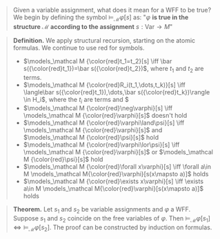 > Given a variable assignment, what does it mean for a WFF to be true? We begin by defining the symbol $\models_\mathcal M\varphi[s]$ as:
> "$\varphi$ **is true in the structure $\mathcal M$ according to the assignment** $s:\text{Var}\rightarrow M$"

>**Definition.** We apply structural recursion, starting on the atomic formulas. We continue to use red for symbols.
>- $\models_\mathcal M {\color{red}t_1=t_2}[s] \iff \bar s({\color{red}t_1})=\bar s({\color{red}t_2})$, where $t_1$ and $t_2$ are terms.
>- $\models_\mathcal M {\color{red}R_i(t_1,\dots,t_k)}[s] \iff \langle\bar s({\color{red}t_1}),\dots,\bar s({\color{red}t_k})\rangle \in H_i$, where the $t_i$ are terms and $
>- $\models_\mathcal M {\color{red}\neg\varphi}[s] \iff \models_\mathcal M {\color{red}\varphi}[s]$ doesn't hold
>- $\models_\mathcal M {\color{red}\varphi\land\psi}[s] \iff \models_\mathcal M {\color{red}\varphi}[s]$ and $\models_\mathcal M {\color{red}\psi}[s]$ hold
>- $\models_\mathcal M {\color{red}\varphi\lor\psi}[s] \iff \models_\mathcal M {\color{red}\varphi}[s]$ or $\models_\mathcal M {\color{red}\psi}[s]$ hold
>- $\models_\mathcal M {\color{red}\forall x\varphi}[s] \iff \forall a\in M \models_\mathcal M{\color{red}\varphi}[s(x\mapsto a)]$ holds
>- $\models_\mathcal M {\color{red}\exists x\varphi}[s] \iff \exists a\in M \models_\mathcal M{\color{red}\varphi}[s(x\mapsto a)]$ holds

>**Theorem.** Let $s_1$ and $s_2$ be variable assignments and $\varphi$ a WFF. Suppose $s_1$ and $s_2$ coincide on the free variables of $\varphi$. Then $\models_\mathcal M \varphi[s_1] \iff \models_\mathcal M \varphi[s_2]$. The proof can be constructed by induction on formulas.